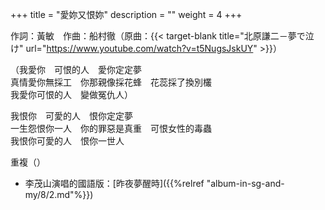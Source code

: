 +++
title = "愛妳又恨妳"
description = ""
weight = 4
+++

作詞：黃敏　作曲：船村徹（原曲：{{< target-blank title="北原謙二－夢で泣け" url="https://www.youtube.com/watch?v=t5NugsJskUY" >}}）  

（我愛你　可恨的人　愛你定定夢  
真情愛你無採工　你那親像採花蜂　花蕊採了換別欉  
我愛你可恨的人　變做冤仇人）  

我恨你　可愛的人　恨你定定夢  
一生怨恨你一人　你的罪惡是真重　可恨女性的毒蟲  
我恨你可愛的人　恨你一世人  

重複（）

* 李茂山演唱的國語版：[昨夜夢醒時]({{%relref "album-in-sg-and-my/8/2.md"%}}) 

